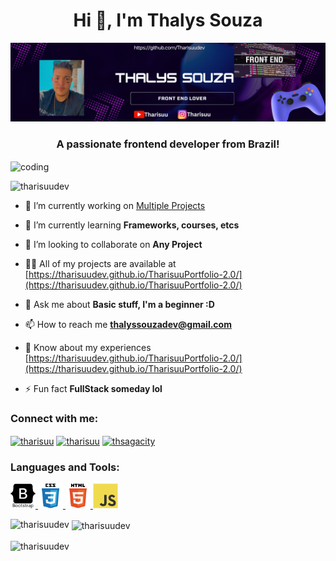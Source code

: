<h1 align="center">Hi 👋, I'm Thalys Souza</h1>
<div align="center"> <img src="https://raw.githubusercontent.com/tharisuudev/tharisuudev/main/bannertharisuu.png"> </div>
<h3 align="center">A passionate frontend developer from Brazil!</h3>
<img align="center" alt="coding" width="400" src="https://media1.giphy.com/media/qgQUggAC3Pfv687qPC/giphy.gif">

<p align="left"> <img src="https://komarev.com/ghpvc/?username=tharisuudev&label=Profile%20views&color=0e75b6&style=flat" alt="tharisuudev" /> </p>

- 🔭 I’m currently working on [Multiple Projects](https://tharisuudev.github.io/TharisuuPortfolio-2.0/)

- 🌱 I’m currently learning **Frameworks, courses, etcs**

- 👯 I’m looking to collaborate on **Any Project**

- 👨‍💻 All of my projects are available at [https://tharisuudev.github.io/TharisuuPortfolio-2.0/](https://tharisuudev.github.io/TharisuuPortfolio-2.0/)

- 💬 Ask me about **Basic stuff, I'm a beginner :D**

- 📫 How to reach me **thalyssouzadev@gmail.com**

- 📄 Know about my experiences [https://tharisuudev.github.io/TharisuuPortfolio-2.0/](https://tharisuudev.github.io/TharisuuPortfolio-2.0/)

- ⚡ Fun fact **FullStack someday lol**

<h3 align="left">Connect with me:</h3>
<p align="left">
<a href="https://instagram.com/tharisuu" target="blank"><img align="center" src="https://raw.githubusercontent.com/rahuldkjain/github-profile-readme-generator/master/src/images/icons/Social/instagram.svg" alt="tharisuu" height="30" width="40" /></a>
<a href="https://www.youtube.com/c/tharisuu" target="blank"><img align="center" src="https://raw.githubusercontent.com/rahuldkjain/github-profile-readme-generator/master/src/images/icons/Social/youtube.svg" alt="tharisuu" height="30" width="40" /></a>
<a href="https://discord.gg/thsagacity" target="blank"><img align="center" src="https://raw.githubusercontent.com/rahuldkjain/github-profile-readme-generator/master/src/images/icons/Social/discord.svg" alt="thsagacity" height="30" width="40" /></a>
</p>

<h3 align="left">Languages and Tools:</h3>
<p align="left"> <a href="https://getbootstrap.com" target="_blank" rel="noreferrer"> <img src="https://raw.githubusercontent.com/devicons/devicon/master/icons/bootstrap/bootstrap-plain-wordmark.svg" alt="bootstrap" width="40" height="40"/> </a> <a href="https://www.w3schools.com/css/" target="_blank" rel="noreferrer"> <img src="https://raw.githubusercontent.com/devicons/devicon/master/icons/css3/css3-original-wordmark.svg" alt="css3" width="40" height="40"/> </a> <a href="https://www.w3.org/html/" target="_blank" rel="noreferrer"> <img src="https://raw.githubusercontent.com/devicons/devicon/master/icons/html5/html5-original-wordmark.svg" alt="html5" width="40" height="40"/> </a> <a href="https://developer.mozilla.org/en-US/docs/Web/JavaScript" target="_blank" rel="noreferrer"> <img src="https://raw.githubusercontent.com/devicons/devicon/master/icons/javascript/javascript-original.svg" alt="javascript" width="40" height="40"/> </a> </p>

<p><img align="left" src="https://github-readme-stats.vercel.app/api/top-langs?username=tharisuudev&show_icons=true&locale=en&layout=compact&theme=tokyonight" alt="tharisuudev" /></p>

<p>&nbsp;<img align="center" src="https://github-readme-stats.vercel.app/api?username=tharisuudev&show_icons=true&locale=en&theme=tokyonight" alt="tharisuudev" /></p>

<p><img align="center" src="https://github-readme-streak-stats.herokuapp.com/?user=tharisuudev&theme=tokyonight" alt="tharisuudev" /></p>

